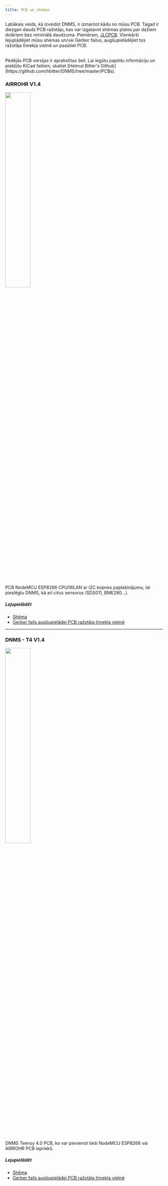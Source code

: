 ```yaml
---
title: PCB un shēmas
---
```


Labākais veids, kā izveidot DNMS, ir izmantot kādu no mūsu PCB.
Tagad ir diezgan daudz PCB ražotāju, kas var izgatavot shēmas plates par dažiem dolāriem bez minimālā daudzuma. Piemēram, [JLCPCB](https://jlcpcb.com//).
Vienkārši lejuplādējiet mūsu shēmas un/vai Gerber failus, augšupielādējiet tos ražotāja tīmekļa vietnē un pasūtiet PCB.

<br>
Pēdējās PCB versijas ir aprakstītas šeit. Lai iegūtu papildu informāciju un piekļūtu KiCad failiem, skatiet [Helmut Bitter's Github](https://github.com/hbitter/DNMS/tree/master/PCBs). 

### AIRROHR V1.4
<img src="../docs/dnms/airrohr-PCB.jpg" style="display: block; width:40%;margin: 1em 0" loading="lazy"/>
PCB NodeMCU ESP8266 CPU/WLAN ar I2C kopnes paplašinājumu, lai pieslēgtu DNMS, kā arī citus sensorus (SDS011, BME280...).


##### Lejupielādēt
* [Shēma](../docs/dnms/airrohr-PCB-circuit-diagram.pdf)
* [Gerber fails augšupielādei PCB ražotāja tīmekļa vietnē](../docs/dnms/airrohr-PCB-circuit-diagram-gerber.zip)

---

### DNMS - T4 V1.4
<img src="../docs/dnms/dnms-noise-measuring-teensy-4.jpg" style="display: block;width:40%; margin: 1em 0" loading="lazy"/>
DNMS Teensy 4.0 PCB, ko var pievienot tieši NodeMCU ESP8266 vai AIRROHR PCB iepriekš.


##### Lejupielādēt
* [Shēma](../docs/dnms/dnms-noise-measuring-teensy-40-circuit-diagram.pdf)
* [Gerber fails augšupielādei PCB ražotāja tīmekļa vietnē](../docs/dnms/dnms/nms-noise-measuring-teensy-40-circuit-gerber.zip)

